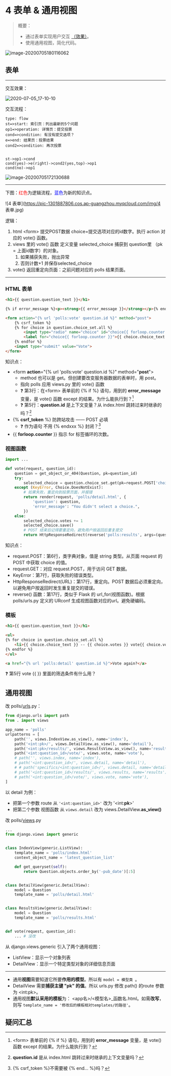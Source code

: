 # 4 表单 & 通用视图

>概要：
>
>+ 通过表单实现用户交互 <a href="#interactive_effect">（效果）</a>。
>+ 使用通用视图，简化代码。

![image-20200705180116062](https://pic-1301887806.cos.ap-guangzhou.myqcloud.com/img/image-20200705180116062.png)

## 表单

---

<span name="interactive_effect" id="interactive_effect">交互效果</span>：

![2020-07-05_17-10-10](https://pic-1301887806.cos.ap-guangzhou.myqcloud.com/img/2020-07-05_17-10-10.gif)

交互流程：

```flow
type: flow
st=>start: 索引页：列出最新的5个问题
op1=>operation: 详情页：提交投票
cond=>condition: 有没有提交选项？
e=>end: 结果页：投票结果
cond2=>condition: 再次投票


st->op1->cond
cond(yes)->e(right)->cond2(yes,top)->op1
cond(no)->op1
```



![image-20200705172130688](https://pic-1301887806.cos.ap-guangzhou.myqcloud.com/img/image-20200705172130688.png)

---

下图：<span style="color:red">红色</span>为逻辑流程，<span style="color:blue">蓝色</span>为新的知识点。

![4 表单](https://pic-1301887806.cos.ap-guangzhou.myqcloud.com/img/4 表单.jpg)

逻辑：

1. html \<form>  提交POST数据 choice=提交选项对应的id数字。执行 action 对应的 vote() 函数。
2. views 里的 vote() 函数 定义变量 selected_choice 捕获到 question里 （pk = 上面id数字）的对象。
    1. 如果捕获失败，抛出异常
    2. 否则计数+1 并保存selected_choice
3. vote() 返回重定向页面：之前问题对应的 polls 结果页面。

---

### <span name='htmlform' id='htmlform'>HTML 表单</span>

```html
<h1>{{ question.question_text }}</h1>

{% if error_message %}<p><strong>{{ error_message }}</strong></p>{% endif %}

<form action="{% url 'polls:vote' question.id %}" method="post">
    {% csrf_token %}
    {% for choice in question.choice_set.all %}
        <input type="radio" name="choice" id="choice{{ forloop.counter }}" value="{{ choice.id }}">
        <label for="choice{{ forloop.counter }}">{{ choice.choice_text }}</label><br>
    {% endfor %}
    <input type="submit" value="Vote">
</form>
```

知识点：

+ \<form **action**="{% url 'polls:vote' question.id %}" method="**post**">
    + method 也可以是 get。但创建要改变服务器数据的表单时，用 post。
    + 指向 polls 应用 views.py 里的 vote() 函数
    + ❓ 第3行：在\<form> 表单前的 {% if %} 语句，用到的 **error_message** 变量，是 vote() 函数 except 的结果。为什么能执行到？[^ error_message]
    + ❓ 第5行：**question.id** 是上下文变量？从 index.html 跳转过来时继承的吗？[^question.id]
+ {% **csrf_token** %} 防跨站攻击 —— POST 必填
    + ❓ 作为语句 不用 {% endxxx %} 封闭？[^endcsrf]
+ {{ **forloop.counter** }} 指示 for 标签循环的次数。

### <span name='votefunction' id='votefunction'>视图函数</span>



```python
import ...

def vote(request, question_id):
    question = get_object_or_404(Question, pk=question_id)
    try:
        selected_choice = question.choice_set.get(pk=request.POST['choice'])
    except (KeyError, Choice.DoesNotExist):
        # 如果失败，重定向到投票页面，并报错
        return render(request, 'polls/detail.html', {
            'question': question,
            'error_message': "You didn't select a choice.",
        })
    else:
        selected_choice.votes += 1
        selected_choice.save()
        # POST 结束后记得要重定向，避免用户按返回后重复提交
        return HttpResponseRedirect(reverse('polls:results', args=(question.id,)))
```

知识点：

+ request.POST：第6行，类字典对象，值是 string 类型。从页面 request 的 POST 中获取 choice 的值。
+ request.GET：对应 request.POST，用于访问 GET 数据。
+ KeyError：第7行，获取失败的错误类型。
+ HttpResponseRedirect(URL)：第17行，重定向。POST 数据后必须重定向，以避免用户按返回时发生重复提交的错误。
+ reverse() 函数：第17行，类似于 Flask 的 url_for(视图函数)。根据 polls/urls.py 定义的 URconf 生成视图函数对应的url。避免硬编码。

### <span name='resultstemplate' id='resultstemplate'>模板</span>



```html
<h1>{{ question.question_text }}</h1>

<ul>
{% for choice in question.choice_set.all %}
    <li>{{ choice.choice_text }} -- {{ choice.votes }} vote{{ choice.votes|pluralize }}</li>
{% endfor %}
</ul>

<a href="{% url 'polls:detail' question.id %}">Vote again?</a>
```

❓ 第5行 vote {{ }} 里面的筛选条件有什么用？



## <span name='generalview' id='generalview'>通用视图</span>

改 polls/<u>urls</u>.py：

```python
from django.urls import path
from . import views

app_name = 'polls'
urlpatterns = [
    path('', views.IndexView.as_view(), name='index'),
    path('<int:pk>/', views.DetailView.as_view(), name='detail'),
    path('<int:pk>/results/', views.ResultsView.as_view(), name='results'),
    path('<int:question_id>/vote/', views.vote, name='vote'),
    # path('', views.index, name='index'),
    # path('<int:question_id>/', views.detail, name='detail'),
    # # path('specifics/<int:question_id>/', views.detail, name='detail'),
    # path('<int:question_id>/results/', views.results, name='results'),
    # path('<int:question_id>/vote/', views.vote, name='vote'),
]
```

以 detail 为例：

+ 把第一个参数 route 从 `'<int:question_id>'` 改为 \'\<int:**pk**>'
+ 把第二个参数 视图函数 从 `views.detail` 改为 views.DetailView.**as_view()**

改 polls/<u>views</u>.py

```python
...
from django.views import generic


class IndexView(generic.ListView):
    template_name = 'polls/index.html'
    context_object_name = 'latest_question_list'

    def get_queryset(self):
        return Question.objects.order_by('-pub_date')[:5]


class DetailView(generic.DetailView):
    model = Question
    template_name = 'polls/detail.html'


class ResultsView(generic.DetailView):
    model = Question
    template_name = 'polls/results.html'


def vote(request, question_id):
    ... # 没改
```

从 django.views.generic 引入了两个通用视图：

+ ListView：显示一个对象列表
+ DetailView：显示一个特定类型对象的详细信息页面

---

+ 通用**视图**需要知道它所要**作用的模型**。所以有 `model = 模型类 `。
+ DetailView 需要**捕获主键 "pk" 的值**。所以 urls.py 修改 path() 的route 参数为 \<int:pk>。
+ 通用视图**默认采用的模板**为： \<app名>/\<模型名>_函数名.html。如需**改写**，则写 `template_name = '修改后的模板相对templates/的路径'`。

## 疑问汇总

[^ error_message]: \<form> 表单前的 {% if %} 语句，用到的 **error_message** 变量，是 vote() 函数 except 的结果。为什么能执行到？
[^question.id]: **question.id** 是从 index.html 跳转过来时继承的上下文变量吗？
[^endcsrf]: {% csrf_token %}不需要被 {% end... %}吗？